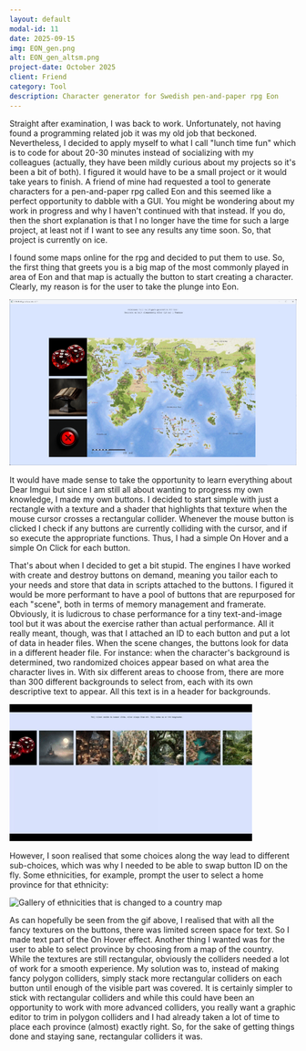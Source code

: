 ```yaml
---
layout: default
modal-id: 11
date: 2025-09-15
img: EON_gen.png
alt: EON_gen_altsm.png
project-date: October 2025
client: Friend
category: Tool
description: Character generator for Swedish pen-and-paper rpg Eon
---
```

Straight after examination, I was back to work. Unfortunately, not having found a programming related job it was my old job that beckoned. Nevertheless, I decided to apply myself to what I call "lunch time fun" which is to code for about 20-30 minutes instead of socializing with my colleagues (actually, they have been mildly curious about my projects so it's been a bit of both). I figured it would have to be a small project or it would take years to finish. A friend of mine had requested a tool to generate characters for a pen-and-paper rpg called Eon and this seemed like a perfect opportunity to dabble with a GUI. You might be wondering about my work in progress and why I haven't continued with that instead. If you do, then the short explanation is that I no longer have the time for such a large project, at least not if I want to see any results any time soon. So, that project is currently on ice.

I found some maps online for the rpg and decided to put them to use. So, the first thing that greets you is a big map of the most commonly played in area of Eon and that map is actually the button to start creating a character. Clearly, my reason is for the user to take the plunge into Eon.

![Big map flanked by three small images](img/portfolio/EON_gen/intro.png "Tonight, we're taking over the world!")

It would have made sense to take the opportunity to learn everything about Dear Imgui but since I am still all about wanting to progress my own knowledge, I made my own buttons. I decided to start simple with just a rectangle with a texture and a shader that highlights that texture when the mouse cursor crosses a rectangular collider. Whenever the mouse button is clicked I check if any buttons are currently colliding with the cursor, and if so execute the appropriate functions. Thus, I had a simple On Hover and a simple On Click for each button.

That's about when I decided to get a bit stupid. The engines I have worked with create and destroy buttons on demand, meaning you tailor each to your needs and store that data in scripts attached to the buttons. I figured it would be more performant to have a pool of buttons that are repurposed for each "scene", both in terms of memory management and framerate. Obviously, it is ludicrous to chase performance for a tiny text-and-image tool but it was about the exercise rather than actual performance. All it really meant, though, was that I attached an ID to each button and put a lot of data in header files. When the scene changes, the buttons look for data in a different header file. For instance: when the character's background is determined, two randomized choices appear based on what area the character lives in. With six different areas to choose from, there are more than 300 different backgrounds to select from, each with its own descriptive text to appear. All this text is in a header for backgrounds.

![Buttons with different looking environments on them](img/portfolio/EON_gen/background.gif "Which background leads to working with programming?")

However, I soon realised that some choices along the way lead to different sub-choices, which was why I needed to be able to swap button ID on the fly. Some ethnicities, for example, prompt the user to select a home province for that ethnicity:

![Gallery of ethnicities that is changed to a country map](img/portfolio/EON_gen/ethnicity.gif "Look, Amazon can't deliver to you unless you specify exactly where you're from!")

As can hopefully be seen from the gif above, I realised that with all the fancy textures on the buttons, there was limited screen space for text. So I made text part of the On Hover effect. Another thing I wanted was for the user to able to select province by choosing from a map of the country. While the textures are still rectangular, obviously the colliders needed a lot of work for a smooth experience. My solution was to, instead of making fancy polygon colliders, simply stack more rectangular colliders on each button until enough of the visible part was covered. It is certainly simpler to stick with rectangular colliders and while this could have been an opportunity to work with more advanced colliders, you really want a graphic editor to trim in polygon colliders and I had already taken a lot of time to place each province (almost) exactly right. So, for the sake of getting things done and staying sane, rectangular colliders it was.

